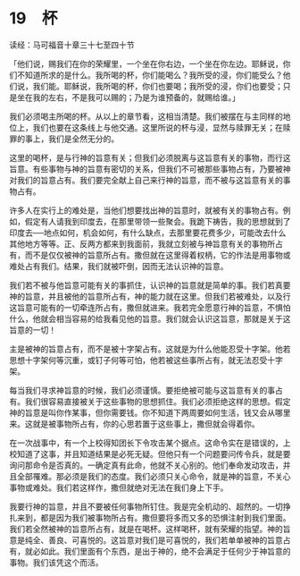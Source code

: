 # 19　杯

读经：马可福音十章三十七至四十节

「他们说，赐我们在你的荣耀里，一个坐在你右边，一个坐在你左边。耶稣说，你们不知道所求的是什么。我所喝的杯，你们能喝么？我所受的浸，你们能受么？他们说，我们能。耶稣说，我所喝的杯，你们也要喝；我所受的浸，你们也要受；只是坐在我的左右，不是我可以赐的；乃是为谁预备的，就赐给谁。」

我们必须喝主所喝的杯。从以上的章节看，这相当清楚。我们被摆在与主同样的地位上，我们也要在这条线上与他交通。这里所说的杯与浸，显然与赎罪无关；在赎罪的事上，我们是全然无分的。

这里的喝杯，是与行神的旨意有关；但我们必须脱离与这旨意有关的事物，而行这旨意。有些事物与神的旨意有密切的关系，但我们不可被那些事物占有，乃要被神对我们的旨意占有。我们要完全献上自己来行神的旨意，而不被与这旨意有关的事物占有。

许多人在实行上的难处是，当他们想要找出神的旨意时，就被有关的事物占有。例如，假定有人请我到印度去，在那里带领一些聚会。我跪下祷告，我的思想就到了印度去──地点如何，机会如何，有什么缺点，去那里要花费多少，可能改去什么其他地方等等。正、反两方都来到我面前，我就立刻被与神旨意有关的事物所占有，而不是仅仅被神的旨意所占有。撒但就在这里得着权柄，它的作法是用事物或难处占有我们。结果，我们就被吓倒，因而无法认识神的旨意。

我们若不被与他旨意可能有关的事抓住，认识神的旨意就是简单的事。我们若真要神的旨意，并且被他的旨意所占有，神的能力就在这里。但我们若被难处，以及行这旨意可能有的一切牵连所占有，撒但就进来。我若完全愿意行神的旨意，不惧怕什么，他就会相当容易的给我看见他的旨意。我们就会认识这旨意，那就是关于这旨意的一切！

主是被神的旨意占有，而不是被十字架占有。这就是为什么他能忍受十字架。他若思想十字架何等沉重，或钉子何等可怕，他若被这些事所占有，就无法忍受十字架。

每当我们寻求神旨意的时候，我们必须谨慎。要拒绝被可能与这旨意有关的事占有。我们很容易直接被关于这些事物的思想抓住。我们必须拒绝这样的思想。假定神的旨意是叫你作某事，但你需要钱。你不知道下两周要如何生活，钱又会从哪里来。这就是被事物所占有，你的心思若置于这些事上，撒但就会得着你。

在一次战事中，有一个上校得知团长下令攻击某个据点。这命令实在是错误的，上校知道了这事，并且知道结果是必死无疑。但他只有一个问题要问传令兵，就是要询问那命令是否真的。一确定真有此命，他就不关心别的。他们奉命发动攻击，并且全部罹难。那必须是我们的态度。我们必须只关心命令，就是神的旨意，不关心事物或难处。我们若这样作，撒但就绝对无法在我们身上下手。

我要行神的旨意，并且不要被任何事物所钉住。我是完全机动的、超然的。一切挣扎来到，都是因为我们被事物所占有。撒但要将多而又多的恐惧注射到我们里面。我们若全然被神的旨意所占有，就是在喝杯。这样喝杯，就有荣耀的指望。神的旨意是纯全、善良、可喜悦的。这旨意对我们是可喜悦的，我们若单单被神的旨意占有，就必如此。我们里面有个东西，是出于神的，绝不会满足于任何少于神旨意的事物。我们该凭这个而活。

